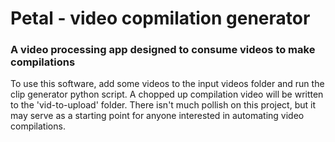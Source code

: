 # Petal - video copmilation generator
### A video processing app designed to consume videos to make compilations

To use this software, add some videos to the input videos folder and run the clip generator python script. A chopped up compilation video will be written to the 'vid-to-upload' folder. There isn't much pollish on this project, but it may serve as a starting point for anyone interested in automating video compilations.
